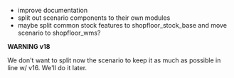 - improve documentation
- split out scenario components to their own modules
- maybe split common stock features to shopfloor_stock_base and move
  scenario to shopfloor_wms?


**WARNING v18**

We don't want to split now the scenario to keep it as much as possible in line w/ v16.
We'll do it later.
